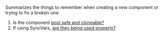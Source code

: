 Summarizes the things to remember when creating a new component or trying to fix a broken one:

1. Is the component [pool safe and cloneable?](https://github.com/unitystation/unitystation/wiki/Creating-Pool-Safe-and-Cloneable-Components)
1. If using SyncVars, [are they being used properly?](https://github.com/unitystation/unitystation/wiki/SyncVar-Best-Practices-for-Easy-Networking)
